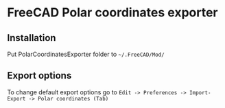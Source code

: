 # FreeCAD Polar coordinates exporter

## Installation

Put PolarCoordinatesExporter folder to `~/.FreeCAD/Mod/`

## Export options

To change default export options go to `Edit -> Preferences -> Import-Export -> Polar coordinates (Tab)`

